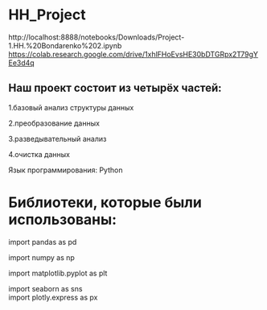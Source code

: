 # HH_Project
http://localhost:8888/notebooks/Downloads/Project-1.HH.%20Bondarenko%202.ipynb
https://colab.research.google.com/drive/1xhlFHoEvsHE30bDTGRpx2T79gYEe3d4q


## Наш проект состоит из четырёх частей:  


1.базовый анализ структуры данных  


2.преобразование данных  


3.разведывательный анализ  


4.очистка данных  

Язык программирования: Python  


# Библиотеки, которые были использованы:


import pandas as pd  


import numpy as np  


import matplotlib.pyplot as plt  


import seaborn as sns  
import plotly.express as px  

